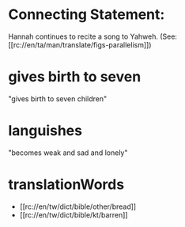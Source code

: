 # Connecting Statement:

Hannah continues to recite a song to Yahweh. (See: [[rc://en/ta/man/translate/figs-parallelism]])

# gives birth to seven

"gives birth to seven children"

# languishes

"becomes weak and sad and lonely"

# translationWords

* [[rc://en/tw/dict/bible/other/bread]]
* [[rc://en/tw/dict/bible/kt/barren]]